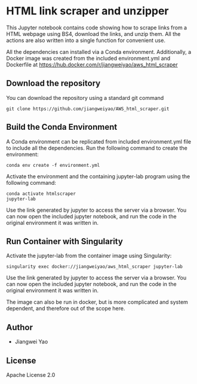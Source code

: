 # HTML link scraper and unzipper

This Jupyter notebook contains code showing how to scrape links from a HTML webpage using BS4, download the links, and unzip them. All the actions are also written into a single function for convenient use. 

All the dependencies can installed via a Conda environment. Additionally, a Docker image was created from the included environment.yml and Dockerfile at https://hub.docker.com/r/jiangweiyao/aws_html_scraper

## Download the repository
You can download the repository using a standard git command
```
git clone https://github.com/jiangweiyao/AWS_html_scraper.git
```

## Build the Conda Environment 
A Conda environment can be replicated from included environment.yml file to include all the dependencies. Run the following command to create the environment:
```
conda env create -f environment.yml
```
 
Activate the environment and the containing jupyter-lab program using the following command:
```
conda activate htmlscraper
jupyter-lab
```
Use the link generated by jupyter to access the server via a browser. You can now open the included jupyter notebook, and run the code in the original environment it was written in.

## Run Container with Singularity

Activate the jupyter-lab from the container image using Singularity:
```
singularity exec docker://jiangweiyao/aws_html_scraper jupyter-lab
```
Use the link generated by jupyter to access the server via a browser. You can now open the included jupyter notebook, and run the code in the original environment it was written in.

The image can also be run in docker, but is more complicated and system dependent, and therefore out of the scope here. 


## Author
- Jiangwei Yao

## License 
Apache License 2.0
